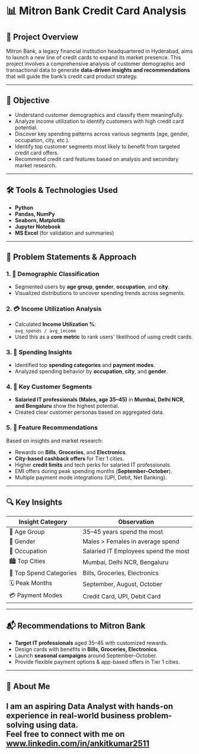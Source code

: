 # 📊 Mitron Bank Credit Card Analysis

## 🏦 Project Overview
Mitron Bank, a legacy financial institution headquartered in Hyderabad, aims to launch a new line of credit cards to expand its market presence. This project involves a comprehensive analysis of customer demographic and transactional data to generate **data-driven insights and recommendations** that will guide the bank’s credit card product strategy.

---

## 🎯 Objective

- Understand customer demographics and classify them meaningfully.
- Analyze income utilization to identify customers with high credit card potential.
- Discover key spending patterns across various segments (age, gender, occupation, city, etc.).
- Identify top customer segments most likely to benefit from targeted credit card offers.
- Recommend credit card features based on analysis and secondary market research.

---

## 🛠️ Tools & Technologies Used

- **Python**
- **Pandas, NumPy**
- **Seaborn, Matplotlib**
- **Jupyter Notebook**
- **MS Excel** (for validation and summaries)

---

## 📂 Problem Statements & Approach

### 1. 🧍 Demographic Classification
- Segmented users by **age group**, **gender**, **occupation**, and **city**.
- Visualized distributions to uncover spending trends across segments.

### 2. 💳 Income Utilization Analysis
- Calculated **Income Utilization %**:  
  `avg_spends / avg_income`
- Used this as a **core metric** to rank users' likelihood of using credit cards.

### 3. 🛒 Spending Insights
- Identified top **spending categories** and **payment modes**.
- Analyzed spending behavior by **occupation**, **city**, and **gender**.

### 4. 🔑 Key Customer Segments
- **Salaried IT professionals (Males, age 35–45)** in **Mumbai, Delhi NCR, and Bengaluru** show the highest potential.
- Created clear customer personas based on aggregated data.

### 5. 📌 Feature Recommendations
Based on insights and market research:
- Rewards on **Bills**, **Groceries**, and **Electronics**.
- **City-based cashback offers** for Tier 1 cities.
- Higher **credit limits** and tech perks for salaried IT professionals.
- EMI offers during peak spending months (**September–October**).
- Multiple payment mode integrations (UPI, Debit, Net Banking).

---

## 🔍 Key Insights

| Insight Category     | Observation |
|----------------------|-------------|
| 🧑 Age Group         | 35–45 years spend the most |
| 🚻 Gender            | Males > Females in average spend |
| 👔 Occupation        | Salaried IT Employees spend the most |
| 🏙️ Top Cities        | Mumbai, Delhi NCR, Bengaluru |
| 💸 Top Spend Categories | Bills, Groceries, Electronics |
| 🗓️ Peak Months        | September, August, October |
| 💳 Payment Modes     | Credit Card, UPI, Debit Card |

---

## 📬 Recommendations to Mitron Bank

- **Target IT professionals** aged 35–45 with customized rewards.
- Design cards with benefits in **Bills, Groceries, Electronics**.
- Launch **seasonal campaigns** around September–October.
- Provide flexible payment options & app-based offers in Tier 1 cities.

---

## 🙋 About Me

I am an aspiring Data Analyst with hands-on experience in real-world business problem-solving using data.  
Feel free to connect with me on www.linkedin.com/in/ankitkumar2511
---
